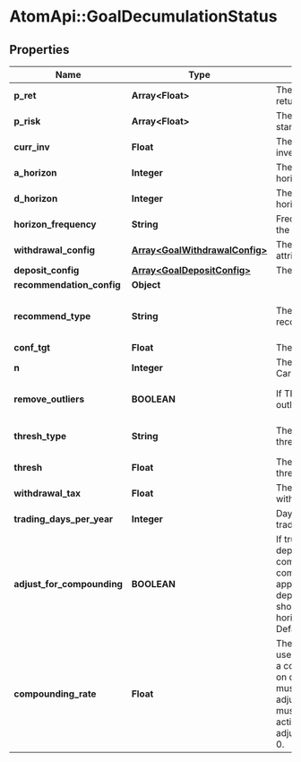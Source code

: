 # AtomApi::GoalDecumulationStatus

## Properties
Name | Type | Description | Notes
------------ | ------------- | ------------- | -------------
**p_ret** | **Array&lt;Float&gt;** | The annualized portfolio return | 
**p_risk** | **Array&lt;Float&gt;** | The annualized portfolio standard deviation | 
**curr_inv** | **Float** | The current amount invested | 
**a_horizon** | **Integer** | The accumulation goal horizon | 
**d_horizon** | **Integer** | The decumulation goal horizon | 
**horizon_frequency** | **String** | Frequency in relation to the horizon | 
**withdrawal_config** | [**Array&lt;GoalWithdrawalConfig&gt;**](GoalWithdrawalConfig.md) | The withdrawal attributes | 
**deposit_config** | [**Array&lt;GoalDepositConfig&gt;**](GoalDepositConfig.md) | The deposit attributes | [optional] 
**recommendation_config** | **Object** |  | [optional] 
**recommend_type** | **String** | The type of recommended action | [optional] [default to &#39;horizon&#39;]
**conf_tgt** | **Float** | The confidence target | [optional] 
**n** | **Integer** | The number of Monte Carlo simulations to run | [optional] 
**remove_outliers** | **BOOLEAN** | If TRUE, remove outlying results | [optional] [default to true]
**thresh_type** | **String** | The goal deviation threshold type | [optional] [default to &#39;perc&#39;]
**thresh** | **Float** | The goal deviation threshold value | [optional] 
**withdrawal_tax** | **Float** | The tax rate for withdrawals | [optional] 
**trading_days_per_year** | **Integer** | Days per year a portfolio trades | [optional] 
**adjust_for_compounding** | **BOOLEAN** | If true, adjust periodic deposit amounts for compounding based on compounding_rate. This applies when a deposit’s dep_frequency is shorter than horizon_frequency. Defaults to false. | [optional] [default to false]
**compounding_rate** | **Float** | The annualized rate to use when approximating a compounding effect on deposits. This value must be defined and adjust_for_compounding must be true in order to activate compounding adjustment. Defaults to 0. | [optional] 


